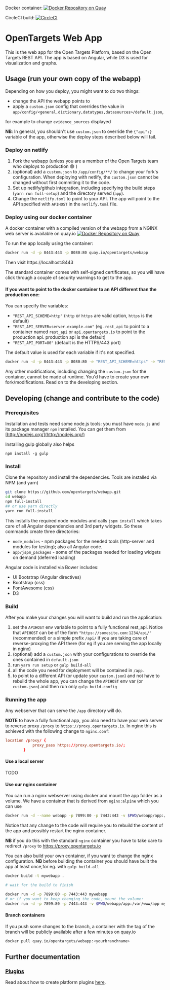 Docker container: [![Docker Repository on Quay](https://quay.io/repository/opentargets/webapp/status "Docker Repository on Quay")](https://quay.io/repository/opentargets/webapp)

CircleCI build: [![CircleCI](https://circleci.com/gh/opentargets/webapp.svg?style=svg)](https://circleci.com/gh/opentargets/webapp)

# OpenTargets Web App

This is the web app for the Open Targets Platform, based on the Open Targets REST API.
The app is based on Angular, while D3 is used for visualization and graphs.

## Usage (run your own copy of the webapp)
Depending on how you deploy, you might want to do two things:
- change the API the webapp points to
- apply a `custom.json` config that overrides the value in
  `app/config/<general,dictionary,datatypes,datasources>/default.json`, 

for example to change `evidence_sources` displayed

**NB**: In general, you shouldn't use `custom.json` to override the `{"api":}`
variable of the app, otherwise the deploy steps described below will fail.

### Deploy on netlify
1. Fork the webapp (unless you are a member of the Open Targets team who deploys to production :smile: )
2. (optional) add a `custom.json` to `/app/config/**/` to change your fork's
   configuration. When deploying with netlify, the `custom.json` cannot be
   changed without first commiting it to the code.
2. Set up netlify/github integration, including specifying the build steps
   (`yarn run full-setup`) and the directory served (`app`).
3. Change the `netlify.toml` to point to your API. The app will point to the API
   specified with `APIHOST` in the `netlify.toml` file.
 

### Deploy using our docker container

A docker container with a compiled version of the webapp from a NGINX web server is available on quay.io [![Docker Repository on Quay](https://quay.io/repository/opentargets/webapp/status "Docker Repository on Quay")](https://quay.io/repository/opentargets/webapp)

To run the app locally using the container:
```sh
docker run -d -p 8443:443 -p 8080:80 quay.io/opentargets/webapp
```
Then visit https://localhost:8443

The standard container comes with self-signed certificates, so you will have click through a couple of security warnings to get to the app.


#### If you want to point to the docker container to an API different than the production one:

You can specify the variables:
- `"REST_API_SCHEME=http"` (`http` or `https` are valid option, `https` is the default) 
- `"REST_API_SERVER=server.example.com"` (eg. `rest_api` to point to a container
  named `rest_api` or `api.opentargets.io` to point to the production api.
  production api is the default)
- `"REST_API_PORT=80"` (default is the HTTPS/443 port)

The default value is used for each variable if it's not specified.

```sh
docker run -d -p 8443:443 -p 8080:80 -e "REST_API_SCHEME=https" -e "REST_API_SERVER=devapi.appspot.com" -e "REST_API_PORT=443" quay.io/opentargets/webapp
```

Any other modifications, including changing the `custom.json` for the container,
cannot be made at runtime. You'd have to create your own fork/modifications.
Read on to the developing section.


## Developing (change and contribute to the code)

### Prerequisites

Installation and tests need some node.js tools: you must have `node.js` and its
package manager `npm` installed.  You can get them from
[http://nodejs.org/](http://nodejs.org/)

Installing gulp globally also helps
```
npm install -g gulp
```

### Install
Clone the repository and install the dependencies. Tools are installed via NPM (and yarn)
```sh
git clone https://github.com/opentargets/webapp.git
cd webapp
npm full-install
## or use yarn directly
yarn run full-install
```


This installs the required node modules and calls `jspm install` which takes
care of all Angular dependencies and 3rd party widgets. So these commands create
three directories:
* `node_modules` - npm packages for the needed tools (http-server and modules
  for testing); also all Angular code.
* `app/jspm_packages` - some of the packages needed for loading widgets on
  demand (deferred loading)

Angular code is installed via Bower includes:
* UI Bootstrap (Angular directives)
* Bootstrap (css)
* FontAwesome (css)
* D3


### Build

After you make your changes you will want to build and run the application:

1. set the `APIHOST` env variable to point to a fully functional rest_api. 
Notice that `APIHOST` can be of the form `"https://somesite.com:1234/api/"` (recommended)
 or a simple prefix `/api/` if you are taking care of reverse-proxying the 
 API there (for eg if you are serving the app locally in nginx)
2. (optional) add a `custom.json` with your configurations to override the ones
   contained in `default.json`
3. run `yarn run setup` or `gulp build-all`
4. all the code you need for deployment will be contained in `/app`.
5. to point to a different API (or update your `custom.json`) and not have to
   rebuild the whole app, you can change the `APIHOST` env var (or
   `custom.json`) and then run only `gulp build-config` 


### Running the app

Any webserver that can serve the `/app` directory will do. 

**NOTE** to have a fully functional app, you also need to have your web server
to reverse proxy `/proxy` to `https://proxy.opentargets.io`. In nginx this is
achieved with the following change to `nginx.conf`:
```conf
location /proxy/ {
            proxy_pass https://proxy.opentargets.io/;
        }
```

#### Use a local server

TODO

#### Use our nginx container 

You can run a nginx webserver using docker and mount the app folder as a volume.
We have a container that is derived from `nginx:alpine` which you can use
```sh
docker run -d --name webapp -p 7899:80 -p 7443:443 -v $PWD/webapp/app:/var/www/app quay.io/opentargets/webapp
```

Notice that any change to the code will require you to rebuild the content of
the app and possibly restart the nginx container. 

**NB** if you do this with the standard `nginx` container you have to take care
to redirect `/proxy` to https://proxy.opentargets.io


You can also build your own container, if you want to change the nginx configuration.
**NB** before building the container you should have built the app at least once,for eg. with `gulp build-all`

```sh
docker build -t mywebapp .

# wait for the build to finish

docker run -d -p 7899:80 -p 7443:443 mywebapp
# or if you want to keep changing the code, mount the volume:
docker run -d -p 7899:80 -p 7443:443 -v $PWD/webapp/app:/var/www/app mywebapp
```

#### Branch containers

If you push some changes to the branch, a container with the tag of the branch
will be publicly available after a few minutes on quay.io
```sh
docker pull quay.io/opentargets/webapp:<yourbranchname>
```

## Further documentation

### [Plugins](/app/plugins/readme.md)
Read about how to create platform plugins [here](/app/plugins/readme.md).
